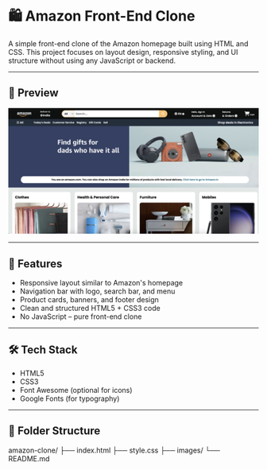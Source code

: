 # 🛍️ Amazon Front-End Clone

A simple front-end clone of the Amazon homepage built using HTML and CSS. This project focuses on layout design, responsive styling, and UI structure without using any JavaScript or backend.

---

## 📸 Preview

![Amazon Clone Screenshot](amazon.png)

---

## 🚀 Features

- Responsive layout similar to Amazon's homepage
- Navigation bar with logo, search bar, and menu
- Product cards, banners, and footer design
- Clean and structured HTML5 + CSS3 code
- No JavaScript – pure front-end clone

---

## 🛠️ Tech Stack

- HTML5
- CSS3
- Font Awesome (optional for icons)
- Google Fonts (for typography)

---

## 📁 Folder Structure
amazon-clone/
├── index.html
├── style.css
├── images/
└── README.md
